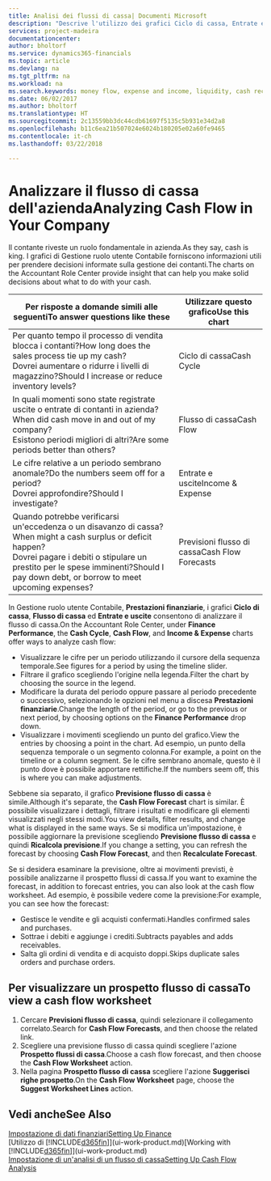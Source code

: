 ```yaml
---
title: Analisi dei flussi di cassa| Documenti Microsoft
description: "Descrive l'utilizzo dei grafici Ciclo di cassa, Entrate e uscite, Flusso di cassa e Previsione flusso di cassa per analizzare i flussi di denaro passati e futuri in entrata e in uscita dalla società."
services: project-madeira
documentationcenter: 
author: bholtorf
ms.service: dynamics365-financials
ms.topic: article
ms.devlang: na
ms.tgt_pltfrm: na
ms.workload: na
ms.search.keywords: money flow, expense and income, liquidity, cash receipts minus cash payments, Cartera
ms.date: 06/02/2017
ms.author: bholtorf
ms.translationtype: HT
ms.sourcegitcommit: 2c13559bb3dc44cdb61697f5135c5b931e34d2a8
ms.openlocfilehash: b11c6ea21b507024e6024b180205e02a60fe9465
ms.contentlocale: it-ch
ms.lasthandoff: 03/22/2018

---
```

# <a name="analyzing-cash-flow-in-your-company"></a><span data-ttu-id="49c94-103">Analizzare il flusso di cassa dell'azienda</span><span class="sxs-lookup"><span data-stu-id="49c94-103">Analyzing Cash Flow in Your Company</span></span>
<span data-ttu-id="49c94-104">Il contante riveste un ruolo fondamentale in azienda.</span><span class="sxs-lookup"><span data-stu-id="49c94-104">As they say, cash is king.</span></span> <span data-ttu-id="49c94-105">I grafici di Gestione ruolo utente Contabile forniscono informazioni utili per prendere decisioni informate sulla gestione dei contanti.</span><span class="sxs-lookup"><span data-stu-id="49c94-105">The charts on the Accountant Role Center provide insight that can help you make solid decisions about what to do with your cash.</span></span>  

| <span data-ttu-id="49c94-106">Per risposte a domande simili alle seguenti</span><span class="sxs-lookup"><span data-stu-id="49c94-106">To answer questions like these</span></span> | <span data-ttu-id="49c94-107">Utilizzare questo grafico</span><span class="sxs-lookup"><span data-stu-id="49c94-107">Use this chart</span></span> |
| --- | --- |
| <span data-ttu-id="49c94-108">Per quanto tempo il processo di vendita blocca i contanti?</span><span class="sxs-lookup"><span data-stu-id="49c94-108">How long does the sales process tie up my cash?</span></span></br> <span data-ttu-id="49c94-109">Dovrei aumentare o ridurre i livelli di magazzino?</span><span class="sxs-lookup"><span data-stu-id="49c94-109">Should I increase or reduce inventory levels?</span></span> |<span data-ttu-id="49c94-110">Ciclo di cassa</span><span class="sxs-lookup"><span data-stu-id="49c94-110">Cash Cycle</span></span> |
| <span data-ttu-id="49c94-111">In quali momenti sono state registrate uscite o entrate di contanti in azienda?</span><span class="sxs-lookup"><span data-stu-id="49c94-111">When did cash move in and out of my company?</span></span></br> <span data-ttu-id="49c94-112">Esistono periodi migliori di altri?</span><span class="sxs-lookup"><span data-stu-id="49c94-112">Are some periods better than others?</span></span> |<span data-ttu-id="49c94-113">Flusso di cassa</span><span class="sxs-lookup"><span data-stu-id="49c94-113">Cash Flow</span></span> |
| <span data-ttu-id="49c94-114">Le cifre relative a un periodo sembrano anomale?</span><span class="sxs-lookup"><span data-stu-id="49c94-114">Do the numbers seem off for a period?</span></span></br> <span data-ttu-id="49c94-115">Dovrei approfondire?</span><span class="sxs-lookup"><span data-stu-id="49c94-115">Should I investigate?</span></span> |<span data-ttu-id="49c94-116">Entrate e uscite</span><span class="sxs-lookup"><span data-stu-id="49c94-116">Income & Expense</span></span> |
| <span data-ttu-id="49c94-117">Quando potrebbe verificarsi un'eccedenza o un disavanzo di cassa?</span><span class="sxs-lookup"><span data-stu-id="49c94-117">When might a cash surplus or deficit happen?</span></span></br> <span data-ttu-id="49c94-118">Dovrei pagare i debiti o stipulare un prestito per le spese imminenti?</span><span class="sxs-lookup"><span data-stu-id="49c94-118">Should I pay down debt, or borrow to meet upcoming expenses?</span></span> |<span data-ttu-id="49c94-119">Previsioni flusso di cassa</span><span class="sxs-lookup"><span data-stu-id="49c94-119">Cash Flow Forecasts</span></span> |

<span data-ttu-id="49c94-120">In Gestione ruolo utente Contabile, **Prestazioni finanziarie**, i grafici **Ciclo di cassa**, **Flusso di cassa** ed **Entrate e uscite** consentono di analizzare il flusso di cassa.</span><span class="sxs-lookup"><span data-stu-id="49c94-120">On the Accountant Role Center, under **Finance Performance**, the **Cash Cycle**, **Cash Flow**, and **Income & Expense** charts offer ways to analyze cash flow:</span></span>  

* <span data-ttu-id="49c94-121">Visualizzare le cifre per un periodo utilizzando il cursore della sequenza temporale.</span><span class="sxs-lookup"><span data-stu-id="49c94-121">See figures for a period by using the timeline slider.</span></span>  
* <span data-ttu-id="49c94-122">Filtrare il grafico scegliendo l'origine nella legenda.</span><span class="sxs-lookup"><span data-stu-id="49c94-122">Filter the chart by choosing the source in the legend.</span></span>  
* <span data-ttu-id="49c94-123">Modificare la durata del periodo oppure passare al periodo precedente o successivo, selezionando le opzioni nel menu a discesa **Prestazioni finanziarie**.</span><span class="sxs-lookup"><span data-stu-id="49c94-123">Change the length of the period, or go to the previous or next period, by choosing options on the **Finance Performance** drop down.</span></span>  
* <span data-ttu-id="49c94-124">Visualizzare i movimenti scegliendo un punto del grafico.</span><span class="sxs-lookup"><span data-stu-id="49c94-124">View the entries by choosing a point in the chart.</span></span> <span data-ttu-id="49c94-125">Ad esempio, un punto della sequenza temporale o un segmento colonna.</span><span class="sxs-lookup"><span data-stu-id="49c94-125">For example, a point on the timeline or a column segment.</span></span> <span data-ttu-id="49c94-126">Se le cifre sembrano anomale, questo è il punto dove è possibile apportare rettifiche.</span><span class="sxs-lookup"><span data-stu-id="49c94-126">If the numbers seem off, this is where you can make adjustments.</span></span>  

<span data-ttu-id="49c94-127">Sebbene sia separato, il grafico **Previsione flusso di cassa** è simile.</span><span class="sxs-lookup"><span data-stu-id="49c94-127">Although it's separate, the **Cash Flow Forecast** chart is similar.</span></span> <span data-ttu-id="49c94-128">È possibile visualizzare i dettagli, filtrare i risultati e modificare gli elementi visualizzati negli stessi modi.</span><span class="sxs-lookup"><span data-stu-id="49c94-128">You view details, filter results, and change what is displayed in the same ways.</span></span> <span data-ttu-id="49c94-129">Se si modifica un'impostazione, è possibile aggiornare la previsione scegliendo **Previsione flusso di cassa** e quindi **Ricalcola previsione**.</span><span class="sxs-lookup"><span data-stu-id="49c94-129">If you change a setting, you can refresh the forecast by choosing **Cash Flow Forecast**, and then **Recalculate Forecast**.</span></span>

<span data-ttu-id="49c94-130">Se si desidera esaminare la previsione, oltre ai movimenti previsti, è possibile analizzarne il prospetto flussi di cassa.</span><span class="sxs-lookup"><span data-stu-id="49c94-130">If you want to examine the forecast, in addition to forecast entries, you can also look at the cash flow worksheet.</span></span> <span data-ttu-id="49c94-131">Ad esempio, è possibile vedere come la previsione:</span><span class="sxs-lookup"><span data-stu-id="49c94-131">For example, you can see how the forecast:</span></span>

* <span data-ttu-id="49c94-132">Gestisce le vendite e gli acquisti confermati.</span><span class="sxs-lookup"><span data-stu-id="49c94-132">Handles confirmed sales and purchases.</span></span>  
* <span data-ttu-id="49c94-133">Sottrae i debiti e aggiunge i crediti.</span><span class="sxs-lookup"><span data-stu-id="49c94-133">Subtracts payables and adds receivables.</span></span>  
* <span data-ttu-id="49c94-134">Salta gli ordini di vendita e di acquisto doppi.</span><span class="sxs-lookup"><span data-stu-id="49c94-134">Skips duplicate sales orders and purchase orders.</span></span>  

## <a name="to-view-a-cash-flow-worksheet"></a><span data-ttu-id="49c94-135">Per visualizzare un prospetto flusso di cassa</span><span class="sxs-lookup"><span data-stu-id="49c94-135">To view a cash flow worksheet</span></span>
1. <span data-ttu-id="49c94-136">Cercare **Previsioni flusso di cassa**, quindi selezionare il collegamento correlato.</span><span class="sxs-lookup"><span data-stu-id="49c94-136">Search for **Cash Flow Forecasts**, and then choose the related link.</span></span>  
2. <span data-ttu-id="49c94-137">Scegliere una previsione flusso di cassa quindi scegliere l'azione **Prospetto flussi di cassa**.</span><span class="sxs-lookup"><span data-stu-id="49c94-137">Choose a cash flow forecast, and then choose the **Cash Flow Worksheet** action.</span></span>  
3. <span data-ttu-id="49c94-138">Nella pagina **Prospetto flusso di cassa** scegliere l'azione **Suggerisci righe prospetto**.</span><span class="sxs-lookup"><span data-stu-id="49c94-138">On the **Cash Flow Worksheet** page, choose the **Suggest Worksheet Lines** action.</span></span>  

## <a name="see-also"></a><span data-ttu-id="49c94-139">Vedi anche</span><span class="sxs-lookup"><span data-stu-id="49c94-139">See Also</span></span>
[<span data-ttu-id="49c94-140">Impostazione di dati finanziari</span><span class="sxs-lookup"><span data-stu-id="49c94-140">Setting Up Finance</span></span>](finance-setup-finance.md)  
<span data-ttu-id="49c94-141">[Utilizzo di [!INCLUDE[d365fin](includes/d365fin_md.md)]](ui-work-product.md)</span><span class="sxs-lookup"><span data-stu-id="49c94-141">[Working with [!INCLUDE[d365fin](includes/d365fin_md.md)]](ui-work-product.md)</span></span>  
[<span data-ttu-id="49c94-142">Impostazione di un'analisi di un flusso di cassa</span><span class="sxs-lookup"><span data-stu-id="49c94-142">Setting Up Cash Flow Analysis</span></span>](finance-setup-cash-flow-analyses.md)  

